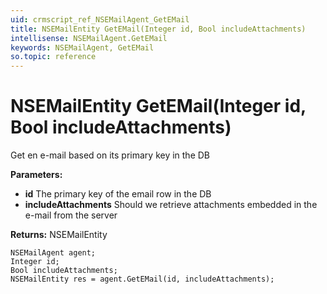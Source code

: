 ```yaml
---
uid: crmscript_ref_NSEMailAgent_GetEMail
title: NSEMailEntity GetEMail(Integer id, Bool includeAttachments)
intellisense: NSEMailAgent.GetEMail
keywords: NSEMailAgent, GetEMail
so.topic: reference
---
```


# NSEMailEntity GetEMail(Integer id, Bool includeAttachments)

Get en e-mail based on its primary key in the DB

**Parameters:**
 - **id** The primary key of the email row in the DB
 - **includeAttachments** Should we retrieve attachments embedded in the e-mail from the server

**Returns:** NSEMailEntity

```crmscript
NSEMailAgent agent;
Integer id;
Bool includeAttachments;
NSEMailEntity res = agent.GetEMail(id, includeAttachments);
```

